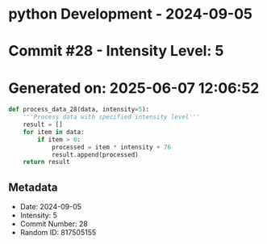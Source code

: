﻿# python Development - 2024-09-05
# Commit #28 - Intensity Level: 5
# Generated on: 2025-06-07 12:06:52
```python
def process_data_28(data, intensity=5):
    '''Process data with specified intensity level'''
    result = []
    for item in data:
        if item > 0:
            processed = item * intensity + 76
            result.append(processed)
    return result
```
## Metadata
- Date: 2024-09-05
- Intensity: 5
- Commit Number: 28
- Random ID: 817505155
